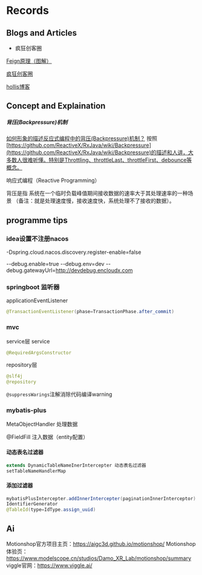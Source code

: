 # Records

## Blogs and Articles

- 疯狂创客圈

[Feign原理（图解）](https://www.cnblogs.com/crazymakercircle/p/11965726.html)

[疯狂创客圈](https://www.cnblogs.com/crazymakercircle/p/9904544.html)


[hollis博客](http://47.103.216.138/)

## Concept and Explaination

##### 背压(Backpressure)机制
[如何形象的描述反应式编程中的背压(Backpressure)机制？](https://www.zhihu.com/question/49618581)
按照[https://github.com/ReactiveX/RxJava/wiki/Backpressure](https://github.com/ReactiveX/RxJava/wiki/Backpressure)的描述和人讲，大多数人很难听懂。特别是Throttling、throttleLast、throttleFirst、debounce等概念。

响应式编程（Reactive Programming）

背压是指 系统在一个临时负载峰值期间接收数据的速率大于其处理速率的一种场景 （备注：就是处理速度慢，接收速度快，系统处理不了接收的数据）。


## programme tips

### idea设置不注册nacos
-Dspring.cloud.nacos.discovery.register-enable=false

--debug.enable=true --debug.env=dev --debug.gatewayUrl=http://devdebug.encloudx.com

### springboot 监听器

applicationEventListener
```java
@TransactionEventListener(phase=TransactionPhase.after_commit)
```

### mvc
service层  service
```java
@RequiredArgsConstructor
```

repository层
```java
@slf4j
@repository
```

`@suppressWarings`注解消除代码编译warning

### mybatis-plus

MetaObjectHandler 处理数据

@FieldFill  注入数据（entity配置）

#### 动态表名过滤器
```java
extends DynamicTableNameInerIntercepter 动态表名过滤器
setTableNameHandlerMap
```

#### 添加过滤器
```java
mybatisPlusIntercepter.addInnerIntercepter(paginationInnerInterceptor)
IdentifierGenerator
@TableId(type=IdType.assign_uuid)
```

## Ai
Motionshop官方项目主页：https://aigc3d.github.io/motionshop/
Motionshop体验页：https://www.modelscope.cn/studios/Damo_XR_Lab/motionshop/summary
viggle官网：https://www.viggle.ai/

